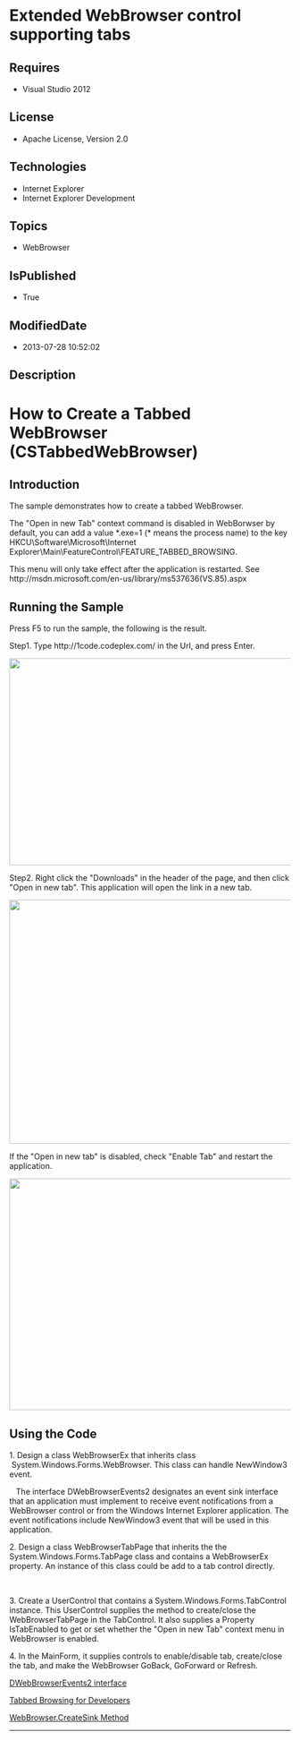 # Extended WebBrowser control supporting tabs
## Requires
* Visual Studio 2012
## License
* Apache License, Version 2.0
## Technologies
* Internet Explorer
* Internet Explorer Development
## Topics
* WebBrowser
## IsPublished
* True
## ModifiedDate
* 2013-07-28 10:52:02
## Description

<h1>How to Create a Tabbed <span class="SpellE">WebBrowser</span> (<span class="SpellE">CSTabbedWebBrowser</span>)</h1>
<h2>Introduction</h2>
<p class="MsoNormal">The sample demonstrates how to create a tabbed <span class="SpellE">
WebBrowser</span>. </p>
<p class="MsoNormal">The &quot;Open in new Tab&quot; context command is disabled in
<span class="SpellE">WebBorwser</span> by default, you can add a value *.exe=1 (* means the process name) to the key HKCU\Software\Microsoft\Internet Explorer\Main\<span class="SpellE">FeatureControl</span>\FEATURE_TABBED_BROWSING.
</p>
<p class="MsoNormal">This menu will only take effect after the application is restarted. See http://msdn.microsoft.com/en-us/library/<span class="GramE">ms537636(</span>VS.85).aspx
</p>
<h2>Running the Sample</h2>
<p class="MsoNormal">Press F5 to run the sample, the following is the result.</p>
<p class="MsoNormal">Step1. Type http://1code.codeplex.com/ in the <span class="SpellE">
<span class="GramE">Url</span></span>, and press Enter. </p>
<p class="MsoNormal"><span style=""><img src="/site/view/file/93202/1/image.png" alt="" width="576" height="370" align="middle">
</span></p>
<p class="MsoNormal">Step2. Right click the &quot;Downloads&quot; in the header of the page, and then click &quot;Open in new tab&quot;. This application will open the link in a new tab.
</p>
<p class="MsoNormal"><span style=""><img src="/site/view/file/93203/1/image.png" alt="" width="933" height="436" align="middle">
</span></p>
<p class="MsoNormal">If the &quot;Open in new tab&quot; is disabled, check &quot;Enable Tab&quot; and restart the application.
</p>
<p class="MsoNormal"><span style=""><img src="/site/view/file/93204/1/image.png" alt="" width="931" height="414" align="middle">
</span></p>
<h2>Using the Code</h2>
<p class="MsoNormal" style="margin-bottom:0in; margin-bottom:.0001pt; line-height:normal; text-autospace:none">
</p>
<p class="MsoNormal" style="margin-bottom:0in; margin-bottom:.0001pt; line-height:normal; text-autospace:none">
1. Design a class <span class="SpellE">WebBrowserEx</span> that inherits <span class="GramE">
class <span style="">&nbsp;</span><span class="SpellE">System.Windows.Forms.WebBrowser</span></span>. This class can handle NewWindow3 event.
</p>
<p class="MsoNormal" style="margin-bottom:0in; margin-bottom:.0001pt; line-height:normal; text-autospace:none">
</p>
<p class="MsoNormal" style="margin-bottom:0in; margin-bottom:.0001pt; line-height:normal; text-autospace:none">
<span style="">&nbsp;&nbsp; </span>The interface DWebBrowserEvents2 designates an event sink interface that an application must implement to receive event notifications from a
<span class="SpellE">WebBrowser</span> control or from the Windows Internet Explorer application. The event notifications include NewWindow3 event that will be used in this application.
</p>
<p class="MsoNormal" style="margin-bottom:0in; margin-bottom:.0001pt; line-height:normal; text-autospace:none">
</p>
<p class="MsoNormal" style="margin-bottom:0in; margin-bottom:.0001pt; line-height:normal; text-autospace:none">
2. Design a class <span class="SpellE">WebBrowserTabPage</span> that inherits the
<span class="SpellE">the</span> <span class="SpellE">System.Windows.Forms.TabPage</span> class and contains a
<span class="SpellE">WebBrowserEx</span> property. An instance of this class could be
<span class="GramE">add</span> to a tab control directly. </p>
<p class="MsoNormal" style="margin-bottom:0in; margin-bottom:.0001pt; line-height:normal; text-autospace:none">
<span style="">&nbsp;&nbsp;&nbsp;&nbsp;&nbsp;&nbsp; </span></p>
<p class="MsoNormal" style="margin-bottom:0in; margin-bottom:.0001pt; line-height:normal; text-autospace:none">
3. Create a <span class="SpellE">UserControl</span> that contains a <span class="SpellE">
System.Windows.Forms.TabControl</span> instance. This <span class="SpellE">UserControl</span> supplies the method to create/close the
<span class="SpellE">WebBrowserTabPage</span> in the <span class="SpellE">TabControl</span>. It also supplies a Property
<span class="SpellE">IsTabEnabled</span> to get or set whether the &quot;Open in new Tab&quot; context menu in
<span class="SpellE">WebBrowser</span> is enabled. </p>
<p class="MsoNormal" style="margin-bottom:0in; margin-bottom:.0001pt; line-height:normal; text-autospace:none">
</p>
<p class="MsoNormal" style="margin-bottom:0in; margin-bottom:.0001pt; line-height:normal; text-autospace:none">
4. In the <span class="SpellE">MainForm</span>, it supplies controls to enable/disable tab, create/close the tab, and make the
<span class="SpellE">WebBrowser</span> <span class="SpellE">GoBack</span>, <span class="SpellE">
GoForward</span> or Refresh.</p>
<p class="MsoNormal" style="margin-bottom:0in; margin-bottom:.0001pt; line-height:normal; text-autospace:none">
</p>
<p class="MsoNormal" style=""><span class="MsoHyperlink"><a href="http://msdn.microsoft.com/en-us/library/aa768283(VS.85).aspx">DWebBrowserEvents2 interface</a>
</span></p>
<p class="MsoNormal" style=""><span class="MsoHyperlink"><a href="http://msdn.microsoft.com/en-us/library/ms537636(VS.85).aspx">Tabbed Browsing for Developers</a>
</span></p>
<p class="MsoNormal" style=""><span class="MsoHyperlink"><a href="http://msdn.microsoft.com/en-us/library/system.windows.forms.webbrowser.createsink.aspx"><span class="SpellE">WebBrowser.CreateSink</span> Method</a>
</span></p>
<hr>
<div><a href="http://go.microsoft.com/?linkid=9759640" style="margin-top:3px"><img alt="" src="http://bit.ly/onecodelogo">
</a></div>
